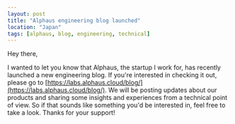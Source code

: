 ```yaml
---
layout: post
title: "Alphaus engineering blog launched"
location: "Japan"
tags: [alphaus, blog, engineering, technical]
---
```


Hey there,

I wanted to let you know that Alphaus, the startup I work for, has recently launched a new engineering blog. If you're interested in checking it out, please go to [https://labs.alphaus.cloud/blog/](https://labs.alphaus.cloud/blog/). We will be posting updates about our products and sharing some insights and experiences from a technical point of view. So if that sounds like something you'd be interested in, feel free to take a look. Thanks for your support!
